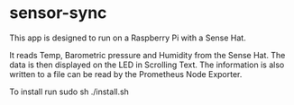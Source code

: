 # sensor-sync

This app is designed to run on a Raspberry Pi with a Sense Hat. 

It reads Temp, Barometric pressure and Humidity from the Sense Hat.
The data is then displayed on the LED in Scrolling Text.
The information is also written to a file can be read by the Prometheus Node Exporter.


To install run sudo sh ./install.sh
